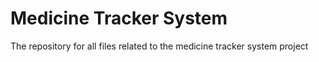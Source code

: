 # Medicine Tracker System
The repository for all files related to the medicine tracker system project
